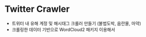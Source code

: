 # Twitter Crawler 
* 트위터 내 유해 계정 및 해시태그 크롤러 만들기 (불법도박, 음란물, 마약)
* 크롤링한 데이터 기반으로 WordCloud2 패키지 이용해서 
